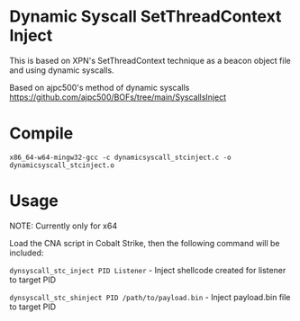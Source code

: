 # Dynamic Syscall SetThreadContext Inject 

This is based on XPN's SetThreadContext technique as a beacon object file and using dynamic syscalls.

Based on ajpc500's method of dynamic syscalls https://github.com/ajpc500/BOFs/tree/main/SyscallsInject

# Compile
`x86_64-w64-mingw32-gcc -c dynamicsyscall_stcinject.c -o dynamicsyscall_stcinject.o`

# Usage

NOTE: Currently only for x64

Load the CNA script in Cobalt Strike, then the following command will be included:

`dynsyscall_stc_inject PID Listener` - Inject shellcode created for listener to target PID

`dynsyscall_stc_shinject PID /path/to/payload.bin` - Inject payload.bin file to target PID
